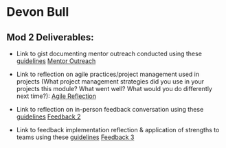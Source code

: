 # Devon Bull


## Mod 2 Deliverables:
* Link to gist documenting mentor outreach conducted using these [guidelines](https://github.com/turingschool/career-development-curriculum/blob/master/module_two/cold_outreach_i_guidelines.md)
[Mentor Outreach](https://gist.github.com/DBULL7/bdfe67351a6efcd1bd44d6461bcb9a89)

* Link to reflection on agile practices/project management used in projects (What project management strategies did you use in your projects this module? What went well? What would you do differently next time?):
[Agile Reflection](https://gist.github.com/DBULL7/667b126dd539dd0b7e3cf3937dc988c1)

* Link to reflection on in-person feedback conversation using these [guidelines](https://github.com/turingschool/career-development-curriculum/blob/master/module_two/feedback_conversation_reflection_guidelines.md)
[Feedback 2](https://gist.github.com/DBULL7/6bd38b79ff10f8f63f104a821d3f7bdd)


* Link to feedback implementation reflection & application of strengths to teams using these [guidelines](https://github.com/turingschool/career-development-curriculum/blob/master/module_two/feedback_implementation_strengths_reflection.md)
[Feedback 3](https://gist.github.com/DBULL7/c5ece34825d686721d3d8355a7ac4dab)
